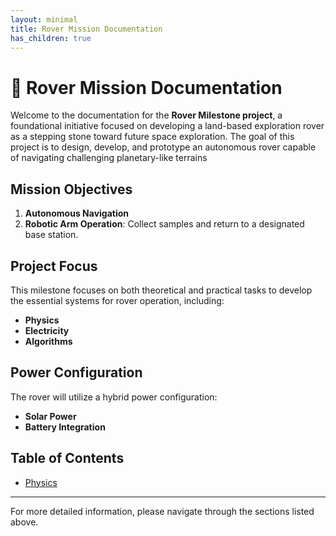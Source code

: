 ```yaml
---
layout: minimal
title: Rover Mission Documentation
has_children: true
---
```

# 🚀 Rover Mission Documentation

Welcome to the documentation for the **Rover Milestone project**, a foundational initiative focused on developing a land-based exploration rover as a stepping stone toward future space exploration. The goal of this project is to design, develop, and prototype an autonomous rover capable of navigating challenging planetary-like terrains

## Mission Objectives

1. **Autonomous Navigation**
2. **Robotic Arm Operation**: Collect samples and return to a designated base station.

## Project Focus

This milestone focuses on both theoretical and practical tasks to develop the essential systems for rover operation, including:

- **Physics**
- **Electricity**
- **Algorithms**

## Power Configuration

The rover will utilize a hybrid power configuration:
- **Solar Power**
- **Battery Integration**

## Table of Contents

- [Physics](physics/overview.md)
---

For more detailed information, please navigate through the sections listed above.
